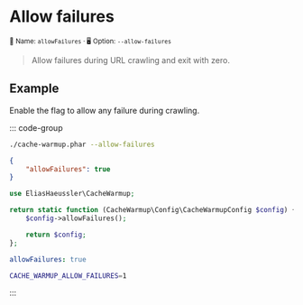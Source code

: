 # Allow failures <Badge type="tip" text="0.7.10+" />

<small>📝 Name: `allowFailures` &middot; 🖥️ Option: `--allow-failures`</small>

> Allow failures during URL crawling and exit with zero.

## Example

Enable the flag to allow any failure during crawling.

::: code-group

```bash [CLI]
./cache-warmup.phar --allow-failures
```

```json [JSON]
{
    "allowFailures": true
}
```

```php [PHP]
use EliasHaeussler\CacheWarmup;

return static function (CacheWarmup\Config\CacheWarmupConfig $config) {
    $config->allowFailures();

    return $config;
};
```

```yaml [YAML]
allowFailures: true
```

```bash [.env]
CACHE_WARMUP_ALLOW_FAILURES=1
```

:::
